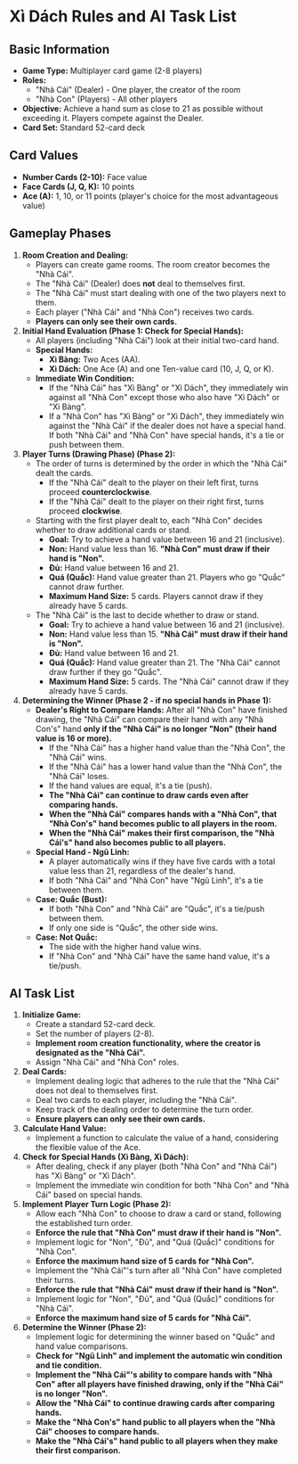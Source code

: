 # Xì Dách Rules and AI Task List

## Basic Information

*   **Game Type:** Multiplayer card game (2-8 players)
*   **Roles:**
    *   "Nhà Cái" (Dealer) - One player, the creator of the room
    *   "Nhà Con" (Players) - All other players
*   **Objective:** Achieve a hand sum as close to 21 as possible without exceeding it. Players compete against the Dealer.
*   **Card Set:** Standard 52-card deck

## Card Values

*   **Number Cards (2-10):** Face value
*   **Face Cards (J, Q, K):** 10 points
*   **Ace (A):** 1, 10, or 11 points (player's choice for the most advantageous value)

## Gameplay Phases

1. **Room Creation and Dealing:**
    *   Players can create game rooms. The room creator becomes the "Nhà Cái".
    *   The "Nhà Cái" (Dealer) does **not** deal to themselves first.
    *   The "Nhà Cái" must start dealing with one of the two players next to them.
    *   Each player ("Nhà Cái" and "Nhà Con") receives two cards.
    *   **Players can only see their own cards.**
2. **Initial Hand Evaluation (Phase 1: Check for Special Hands):**
    *   All players (including "Nhà Cái") look at their initial two-card hand.
    *   **Special Hands:**
        *   **Xì Bàng:** Two Aces (AA).
        *   **Xì Dách:** One Ace (A) and one Ten-value card (10, J, Q, or K).
    *   **Immediate Win Condition:**
        *   If the "Nhà Cái" has "Xì Bàng" or "Xì Dách", they immediately win against all "Nhà Con" except those who also have "Xì Dách" or "Xì Bàng".
        *   If a "Nhà Con" has "Xì Bàng" or "Xì Dách", they immediately win against the "Nhà Cái" if the dealer does not have a special hand. If both "Nhà Cái" and "Nhà Con" have special hands, it's a tie or push between them.
3. **Player Turns (Drawing Phase) (Phase 2):**
    *   The order of turns is determined by the order in which the "Nhà Cái" dealt the cards.
        *   If the "Nhà Cái" dealt to the player on their left first, turns proceed **counterclockwise**.
        *   If the "Nhà Cái" dealt to the player on their right first, turns proceed **clockwise**.
    *   Starting with the first player dealt to, each "Nhà Con" decides whether to draw additional cards or stand.
        *   **Goal:** Try to achieve a hand value between 16 and 21 (inclusive).
        *   **Non:** Hand value less than 16. **"Nhà Con" must draw if their hand is "Non".**
        *   **Đủ:** Hand value between 16 and 21.
        *   **Quá (Quắc):** Hand value greater than 21. Players who go "Quắc" cannot draw further.
        *   **Maximum Hand Size:** 5 cards. Players cannot draw if they already have 5 cards.
    *   The "Nhà Cái" is the last to decide whether to draw or stand.
        *   **Goal:** Try to achieve a hand value between 16 and 21 (inclusive).
        *   **Non:** Hand value less than 15. **"Nhà Cái" must draw if their hand is "Non".**
        *   **Đủ:** Hand value between 16 and 21.
        *   **Quá (Quắc):** Hand value greater than 21. The "Nhà Cái" cannot draw further if they go "Quắc".
        *   **Maximum Hand Size:** 5 cards. The "Nhà Cái" cannot draw if they already have 5 cards.
4. **Determining the Winner (Phase 2 - if no special hands in Phase 1):**
    *   **Dealer's Right to Compare Hands:** After all "Nhà Con" have finished drawing, the "Nhà Cái" can compare their hand with any "Nhà Con's" hand **only if the "Nhà Cái" is no longer "Non" (their hand value is 16 or more).**
        *   If the "Nhà Cái" has a higher hand value than the "Nhà Con", the "Nhà Cái" wins.
        *   If the "Nhà Cái" has a lower hand value than the "Nhà Con", the "Nhà Cái" loses.
        *   If the hand values are equal, it's a tie (push).
        *   **The "Nhà Cái" can continue to draw cards even after comparing hands.**
        *   **When the "Nhà Cái" compares hands with a "Nhà Con", that "Nhà Con's" hand becomes public to all players in the room.**
        *   **When the "Nhà Cái" makes their first comparison, the "Nhà Cái's" hand also becomes public to all players.**
    *   **Special Hand - Ngũ Linh:**
        *   A player automatically wins if they have five cards with a total value less than 21, regardless of the dealer's hand.
        *   If both "Nhà Cái" and "Nhà Con" have "Ngũ Linh", it's a tie between them.
    *   **Case: Quắc (Bust):**
        *   If both "Nhà Con" and "Nhà Cái" are "Quắc", it's a tie/push between them.
        *   If only one side is "Quắc", the other side wins.
    *   **Case: Not Quắc:**
        *   The side with the higher hand value wins.
        *   If "Nhà Con" and "Nhà Cái" have the same hand value, it's a tie/push.

## AI Task List

1. **Initialize Game:**
    *   Create a standard 52-card deck.
    *   Set the number of players (2-8).
    *   **Implement room creation functionality, where the creator is designated as the "Nhà Cái".**
    *   Assign "Nhà Cái" and "Nhà Con" roles.
2. **Deal Cards:**
    *   Implement dealing logic that adheres to the rule that the "Nhà Cái" does not deal to themselves first.
    *   Deal two cards to each player, including the "Nhà Cái".
    *   Keep track of the dealing order to determine the turn order.
    *   **Ensure players can only see their own cards.**
3. **Calculate Hand Value:**
    *   Implement a function to calculate the value of a hand, considering the flexible value of the Ace.
4. **Check for Special Hands (Xì Bàng, Xì Dách):**
    *   After dealing, check if any player (both "Nhà Con" and "Nhà Cái") has "Xì Bàng" or "Xì Dách".
    *   Implement the immediate win condition for both "Nhà Con" and "Nhà Cái" based on special hands.
5. **Implement Player Turn Logic (Phase 2):**
    *   Allow each "Nhà Con" to choose to draw a card or stand, following the established turn order.
    *   **Enforce the rule that "Nhà Con" must draw if their hand is "Non".**
    *   Implement logic for "Non", "Đủ", and "Quá (Quắc)" conditions for "Nhà Con".
    *   **Enforce the maximum hand size of 5 cards for "Nhà Con".**
    *   Implement the "Nhà Cái"'s turn after all "Nhà Con" have completed their turns.
    *   **Enforce the rule that "Nhà Cái" must draw if their hand is "Non".**
    *   Implement logic for "Non", "Đủ", and "Quá (Quắc)" conditions for "Nhà Cái".
    *   **Enforce the maximum hand size of 5 cards for "Nhà Cái".**
6. **Determine the Winner (Phase 2):**
    *   Implement logic for determining the winner based on "Quắc" and hand value comparisons.
    *   **Check for "Ngũ Linh" and implement the automatic win condition and tie condition.**
    *   **Implement the "Nhà Cái"'s ability to compare hands with "Nhà Con" after all players have finished drawing, only if the "Nhà Cái" is no longer "Non".**
    *   **Allow the "Nhà Cái" to continue drawing cards after comparing hands.**
    *   **Make the "Nhà Con's" hand public to all players when the "Nhà Cái" chooses to compare hands.**
    *   **Make the "Nhà Cái's" hand public to all players when they make their first comparison.**

